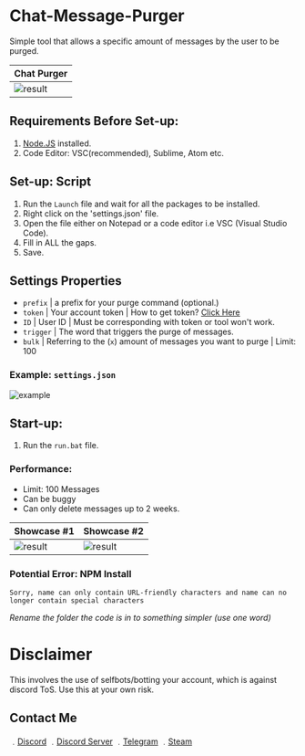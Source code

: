 # Chat-Message-Purger
Simple tool that allows a specific amount of messages by the user to be purged.

| Chat Purger | 
| ------------- | 
| ![result](https://media.discordapp.net/attachments/802865338399457280/802865349317361694/unknown.png) |

## Requirements Before Set-up:

1. [Node.JS](https://nodejs.org/en/) installed.
2. Code Editor: VSC(recommended), Sublime, Atom etc.

## Set-up: Script

1. Run the `Launch` file and wait for all the packages to be installed.
1. Right click on the 'settings.json' file.
2. Open the file either on Notepad or a code editor i.e VSC (Visual Studio Code).
3. Fill in ALL the gaps.
4. Save.

## Settings Properties
- `prefix` | a prefix for your purge command (optional.)
- `token`  | Your account token | How to get token? [Click Here](https://www.youtube.com/watch?v=YEgFvgg7ZPI)
- `ID`     | User ID | Must be corresponding with token or tool won't work.
- `trigger` | The word that triggers the purge of messages.
- `bulk`   | Referring to the (`x`) amount of messages you want to purge | Limit: 100

### Example: `settings.json`

![example](https://media.discordapp.net/attachments/802865338399457280/802865750977150976/unknown.png)

## Start-up:

1. Run the `run.bat` file.

### Performance:

* Limit: 100 Messages
* Can be buggy 
* Can only delete messages up to 2 weeks.

| Showcase #1 | Showcase #2|
| ------------- | ------------- | 
| ![result](https://media3.giphy.com/media/WNsN3FL93OZ4jP5Wft/giphy.gif) | ![result](https://media2.giphy.com/media/DDjF6kcyQt4Xp09ku0/giphy.gif)

### Potential Error: NPM Install
```
Sorry, name can only contain URL-friendly characters and name can no longer contain special characters
```

*Rename the folder the code is in to something simpler (use one word)*

# Disclaimer

This involves the use of selfbots/botting your account, which is against discord ToS. Use this at your own risk.

## Contact Me

﹒[Discord](https://discord.com/users/709827684888215582)
﹒[Discord Server](https://discord.gg/E3K3JPysSn)
﹒[Telegram](https://t.me/clairvoyant7teen)
﹒[Steam](https://steamcommunity.com/id/seven777teen/)
